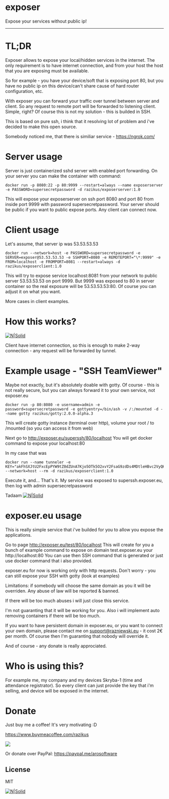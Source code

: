 # exposer
Expose your services without public ip!

---
# TL;DR
Exposer allows to expose your local/hidden services in the internet.
The only requirement is to have internet connection, and from your host the host that you are exposing must be available.

So for example - you have your device/soft that is exposing port 80, but you have no public ip on this device/can't share cause of hard router configuration, etc.

With exposer you can forward your traffic over tunnel between server and client.
So any request to remote port will be forwarded to listening client. Simple, right?
Of course this is not my solution - this is builded in SSH.


This is based on pure ssh, i think that it resolving lot of problem and i've decided to make this open source.

Somebody noticed me, that there is similiar service - https://ngrok.com/

# Server usage
Server is just containerized sshd server with enabled port forwarding.
On your server you can make the container with command:
```
docker run -p 8080:22 -p 80:9999 --restart=always --name exposerserver -e PASSWORD=supersecretpassword -d razikus/exposerserver:1.0
```
This will expose your exposerserver on ssh port 8080 and port 80 from inside port 9999 with password supersecretpassword.
Your server should be public if you want to public expose ports. 
Any client can connect now.

# Client usage
Let's assume, that server ip was 53.53.53.53

```
docker run --network=host -e PASSWORD=supersecretpassword -e SERVER=exposer@53.53.53.53 -e SSHPORT=8080 -e REMOTEPORT="\*:9999" -e FROM=localhost -e FROMPORT=8081 --restart=always -d razikus/exposerclient:1.0
```
This will try to expose service localhost:8081 from your network to public server 53.53.53.53 on port 9999. But 9999 was exposed to 80 in server container so the real exposure will be 53.53.53.53:80. Of course you can adjust it on what you want.

More cases in client examples.

# How this works?
[![N|Solid](https://i.imgur.com/1Su374o.png)](https://i.imgur.com/1Su374o.png)

Client have internet connection, so this is enough to make 2-way connection - any request will be forwarded by tunnel.

# Example usage - "SSH TeamViewer"
Maybe not exactly, but it's absolutely doable with gotty. Of course - this is not really secure, but you can always forward it to your own service, not exposer.eu
```
docker run -p 80:8080 -e username=admin -e password=supersecretpassword -e gottyentry=/bin/ash -v /:/mounted -d --name gotty razikus/gotty:2.0.0-alpha.3
```
This will create gotty instance (terminal over http), volume your root / to /mounted (so you can access it from web)

Next go to http://exposer.eu/superssh/80/localhost
You will get docker command to expose your localhost:80

In my case that was
```
docker run --name tunneler -e KEY="akFhSXJtU2FxcEpPYW9tZ0dZUnA7Kjo5OTk5O2xvY2FsaG9zdDs4MDtleHBvc2VyQHRlc3QyLmV4cG9zZXIuZXU7MzI4OTk=" --network=host --rm -d razikus/exposerclient:1.0
```
Execute it, and... That's it. My service was exposed to superssh.exposer.eu, then log with admin supersecretpassword

Tadaam
[![N|Solid](https://i.imgur.com/skCbOFm.png)](https://i.imgur.com/skCbOFm.png)

# exposer.eu usage
This is really simple service that i've builded for you to allow you expose the applications. 

Go to page http://exposer.eu/test/80/localhost
This will create for you a bunch of example command to expose on domain test.exposer.eu your http://localhost:80
You can use then SSH command that is generated or just use docker command that i also provided.

exposer.eu for now is working only with http requests. Don't worry - you can still expose your SSH with gotty (look at examples)

Limitations: if somebody will choose the same domain as you it will be overriden.
Any abuse of law will be reported & banned.

If there will be too much abuses i will just close this service.

I'm not guaranting that it will be working for you. Also i will implement auto removing containers if there will be too much.

If you want to have persistent domain in exposer.eu, or you want to connect your own domain, please contact me on support@razniewski.eu - it cost 2€ per month. Of course then I'm guaranting that nobody will override it.

And of course - any donate is really approciated.


# Who is using this?
For example me, my company and my devices Skryba-1 (time and attendance registrator). So every client can just provide the key that i'm selling, and device will be exposed in the internet.

# Donate

Just buy me a coffee! It's very motivating :D

https://www.buymeacoffee.com/razikus

[<img src="https://www.buymeacoffee.com/assets/img/custom_images/orange_img.png">](https://www.buymeacoffee.com/razikus)


Or donate over PayPal:
https://paypal.me/arosoftware



License
----

MIT



[![N|Solid](https://sklep.razniewski.eu/wp-content/uploads/2018/11/cropped-logs.png)](https://razniewski.eu)
